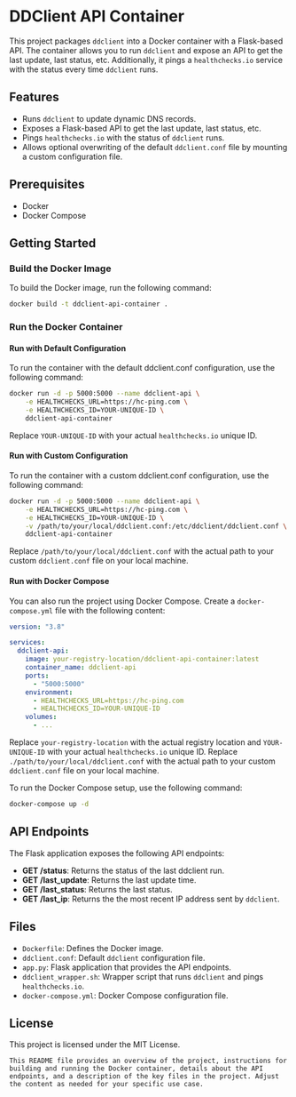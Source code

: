 # DDClient API Container

This project packages `ddclient` into a Docker container with a Flask-based API. The container allows you to run `ddclient` and expose an API to get the last update, last status, etc. Additionally, it pings a `healthchecks.io` service with the status every time `ddclient` runs.

## Features

- Runs `ddclient` to update dynamic DNS records.
- Exposes a Flask-based API to get the last update, last status, etc.
- Pings `healthchecks.io` with the status of `ddclient` runs.
- Allows optional overwriting of the default `ddclient.conf` file by mounting a custom configuration file.

## Prerequisites

- Docker
- Docker Compose

## Getting Started

### Build the Docker Image

To build the Docker image, run the following command:

```sh
docker build -t ddclient-api-container .
```

### Run the Docker Container

#### Run with Default Configuration

To run the container with the default ddclient.conf configuration, use the following command:

```bash
docker run -d -p 5000:5000 --name ddclient-api \
    -e HEALTHCHECKS_URL=https://hc-ping.com \
    -e HEALTHCHECKS_ID=YOUR-UNIQUE-ID \
    ddclient-api-container
```

Replace `YOUR-UNIQUE-ID` with your actual `healthchecks.io` unique ID.

#### Run with Custom Configuration

To run the container with a custom ddclient.conf configuration, use the following command:

```bash
docker run -d -p 5000:5000 --name ddclient-api \
    -e HEALTHCHECKS_URL=https://hc-ping.com \
    -e HEALTHCHECKS_ID=YOUR-UNIQUE-ID \
    -v /path/to/your/local/ddclient.conf:/etc/ddclient/ddclient.conf \
    ddclient-api-container
```

Replace `/path/to/your/local/ddclient.conf` with the actual path to your custom `ddclient.conf` file on your local machine.

#### Run with Docker Compose

You can also run the project using Docker Compose. Create a `docker-compose.yml` file with the following content:

```yaml
version: "3.8"

services:
  ddclient-api:
    image: your-registry-location/ddclient-api-container:latest
    container_name: ddclient-api
    ports:
      - "5000:5000"
    environment:
      - HEALTHCHECKS_URL=https://hc-ping.com
      - HEALTHCHECKS_ID=YOUR-UNIQUE-ID
    volumes:
      - ...
```

Replace `your-registry-location` with the actual registry location and `YOUR-UNIQUE-ID` with your actual `healthchecks.io` unique ID. Replace `./path/to/your/local/ddclient.conf` with the actual path to your custom `ddclient.conf` file on your local machine.

To run the Docker Compose setup, use the following command:

```bash
docker-compose up -d
```

## API Endpoints

The Flask application exposes the following API endpoints:

- **GET /status**: Returns the status of the last ddclient run.
- **GET /last_update**: Returns the last update time.
- **GET /last_status**: Returns the last status.
- **GET /last_ip**: Returns the the most recent IP address sent by `ddclient`.

## Files

- `Dockerfile`: Defines the Docker image.
- `ddclient.conf`: Default `ddclient` configuration file.
- `app.py`: Flask application that provides the API endpoints.
- `ddclient_wrapper.sh`: Wrapper script that runs `ddclient` and pings `healthchecks.io`.
- `docker-compose.yml`: Docker Compose configuration file.

## License

This project is licensed under the MIT License.

```plaintext
This README file provides an overview of the project, instructions for building and running the Docker container, details about the API endpoints, and a description of the key files in the project. Adjust the content as needed for your specific use case.
```
